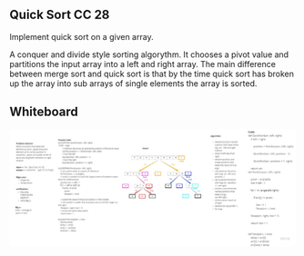## Quick Sort CC 28
Implement quick sort on a given array.

A conquer and divide style sorting algorythm. It chooses a pivot value and partitions the input array into a left and right array. The main difference between merge sort and quick sort is that by the time quick sort has broken up the array into sub arrays of single elements the array is sorted.

## Whiteboard
![](./code28.jpg)
